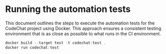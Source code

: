 # Running the automation tests

This document outlines the steps to execute the automation tests for the CodeChat project using Docker. This approach ensures a consistent testing environment that is as close as possible to what runs in the CI environment.

```powershell
docker build --target test -t codechat:test .
docker run codechat:test
```